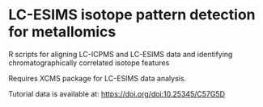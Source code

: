# LC-ESIMS isotope pattern detection for metallomics

R scripts for aligning LC-ICPMS and LC-ESIMS data and identifying chromatographically correlated isotope features

Requires XCMS package for LC-ESIMS data analysis.

Tutorial data is available at: https://doi.org/doi:10.25345/C57G5D
